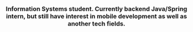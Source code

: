 <h3 align="center">Information Systems student. Currently backend Java/Spring intern, but still have interest in mobile development as well as another tech fields.</h3>


